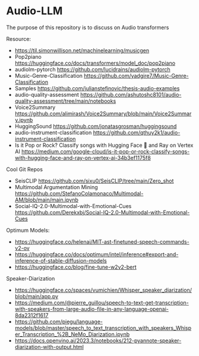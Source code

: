 # Audio-LLM
The purpose of this repository is to discuss on Audio transformers

Resource:
- https://til.simonwillison.net/machinelearning/musicgen
- Pop2piano https://huggingface.co/docs/transformers/model_doc/pop2piano
- audiolm-pytorch https://github.com/lucidrains/audiolm-pytorch
- Music-Genre-Classification  https://github.com/yadgire7/Music-Genre-Classification
- Samples https://github.com/julianstefinovic/thesis-audio-examples 
- audio-quality-assessment https://github.com/ashutoshc8101/audio-quality-assessment/tree/main/notebooks
- Voice2Summary https://github.com/alimirash/Voice2Summary/blob/main/Voice2Summary.ipynb
- HuggingSound https://github.com/jonatasgrosman/huggingsound
- audio-instrument-classification https://github.com/qthuy2k1/audio-instrument-classification
- Is it Pop or Rock? Classify songs with Hugging Face 🤗 and Ray on Vertex AI https://medium.com/google-cloud/is-it-pop-or-rock-classify-songs-with-hugging-face-and-ray-on-vertex-ai-34b3ef1175f8

Cool Git Repos
- SeisCLIP https://github.com/sixu0/SeisCLIP/tree/main/Zero_shot
- Multimodal Argumentation Mining https://github.com/StefanoColamonaco/Multimodal-AM/blob/main/main.ipynb
- Social-IQ-2.0-Multimodal-with-Emotional-Cues  https://github.com/Derekxbj/Social-IQ-2.0-Multimodal-with-Emotional-Cues 
  
 


Optimum Models:
- https://huggingface.co/helenai/MIT-ast-finetuned-speech-commands-v2-ov
- https://huggingface.co/docs/optimum/intel/inference#export-and-inference-of-stable-diffusion-models
- https://huggingface.co/blog/fine-tune-w2v2-bert 
  
Speaker-Diarization
- https://huggingface.co/spaces/vumichien/Whisper_speaker_diarization/blob/main/app.py
- https://medium.com/@pierre_guillou/speech-to-text-get-transcription-with-speakers-from-large-audio-file-in-any-language-openai-8da2312f1617
- https://github.com/piegu/language-models/blob/master/speech_to_text_transcription_with_speakers_Whisper_Transcription_%2B_NeMo_Diarization.ipynb
- https://docs.openvino.ai/2023.3/notebooks/212-pyannote-speaker-diarization-with-output.html
